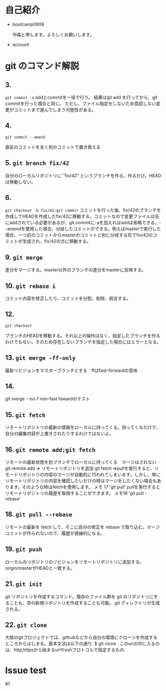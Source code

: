# 自己紹介

- bootcamp0908

  中森と申します。よろしくお願いします。

- account

# git のコマンド解説

## 3.
`git commit -a`
addとcommitを一括で行う。
結果はgit add を行ってから、git commitを行った場合と同じ。
ただし、ファイル指定をしないため意図しない変更がコミットまで進んでしまう可能性がある。

## 4.
`git commit --amend`

直前のコミットを全く別のコミットで置き換える

## 5. `git branch fix/42`

自分のローカルリポジトリに "fix/42" というブランチを作る。作るだけ。HEAD は移動しない。

## 6.
`git checkout -b fix/42;git commit`
コミットを行った後、fix/42のブランチを作成してHEADを作成したfix/42に移動する。コミットなので変更ファイルは先にaddされている必要があるが、git commitに-aを加えればaddは省略できる。--amendを使用した場合、分岐したコミットができる。例えばmasterで実行した場合、一つ前のコミットからmasterのコミットと別に分岐する形でfix/42のコミットが生成され、fix/42の方に移動する。

## 9. `git merge`

差分をマージする。master以外のブランチの差分をmasterに反映する。

## 10. `git rebase i`

コミット内容を修正したり、コミットを分割、削除、統合する。

## 12.
`git checkout`

ブランチのHEADを移動する。それ以上の操作はなく、指定したブランチを作るわけでもない。そのため存在しないブランチを指定した場合にはエラーとなる。


## 13. `git merge -ff-only`

最新リビジョンをマスターブランチとする　ffはfast-forwardの意味


## 14.
git merge --no-f
non-fast fowardのテスト

## 15.	 `git fetch`

リモートリポジトリの最新の情報をローカルに持ってくる。持ってくるだけで、自分の編集内容が上書きされたりするわけではないよ。

## 16. `git remote add;git fetch`

リモートの最新状態を別ブランチでローカルに持ってくる　マージはされない
git remote add => リモートリポジトリを追加
git fetch =>pullを実行すると、リモートリポジトリの内容のマージが自動的に行われてしまいます。しかし、単にリモートリポジトリの内容を確認したいだけの時はマージをしたくない場合もあります。そのような時はfetchを使用します。
メモ 17 'git pull'
pullを実行するとリモートリポジトリの履歴を取得することができます。
メモ18 'git pull -rebase'


## 18. `git pull --rebase`

リモートの最新を fetch して、そこに自分の修正を rebase で取り込む。マージコミットが作られないので、履歴が直線的になる。

## 19. `git push`

ローカルのリポジトリのリビジョンをリモートリポジトリに追加する。origin/masterがHEADと一致する。

## 21. `git init`

git リポジトリを作成するコマンド。既存のファイル群を git のリポジトリにすることも、空の新規リポジトリを作成することも可能。.git ディレクトリが生成される。

## 22. `git clone`

大抵のgitプロジェクトでは、githubなどから自分の環境にクローンを作成するところからはじまる。基本文法は以下の通り. $ git clone <uri>. このuriの中に入るのは、http,httpsから始まるurlやsshプロトコルで指定するもの.


# Issue test
 #1
